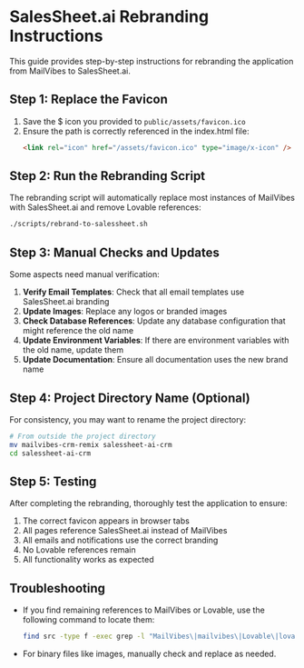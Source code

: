 # SalesSheet.ai Rebranding Instructions

This guide provides step-by-step instructions for rebranding the application from MailVibes to SalesSheet.ai.

## Step 1: Replace the Favicon

1. Save the $ icon you provided to `public/assets/favicon.ico`
2. Ensure the path is correctly referenced in the index.html file:
   ```html
   <link rel="icon" href="/assets/favicon.ico" type="image/x-icon" />
   ```

## Step 2: Run the Rebranding Script

The rebranding script will automatically replace most instances of MailVibes with SalesSheet.ai and remove Lovable references:

```bash
./scripts/rebrand-to-salessheet.sh
```

## Step 3: Manual Checks and Updates

Some aspects need manual verification:

1. **Verify Email Templates**: Check that all email templates use SalesSheet.ai branding
2. **Update Images**: Replace any logos or branded images
3. **Check Database References**: Update any database configuration that might reference the old name
4. **Update Environment Variables**: If there are environment variables with the old name, update them
5. **Update Documentation**: Ensure all documentation uses the new brand name

## Step 4: Project Directory Name (Optional)

For consistency, you may want to rename the project directory:

```bash
# From outside the project directory
mv mailvibes-crm-remix salessheet-ai-crm
cd salessheet-ai-crm
```

## Step 5: Testing

After completing the rebranding, thoroughly test the application to ensure:

1. The correct favicon appears in browser tabs
2. All pages reference SalesSheet.ai instead of MailVibes
3. All emails and notifications use the correct branding
4. No Lovable references remain
5. All functionality works as expected

## Troubleshooting

- If you find remaining references to MailVibes or Lovable, use the following command to locate them:
  ```bash
  find src -type f -exec grep -l "MailVibes\|mailvibes\|Lovable\|lovable" {} \;
  ```

- For binary files like images, manually check and replace as needed. 
